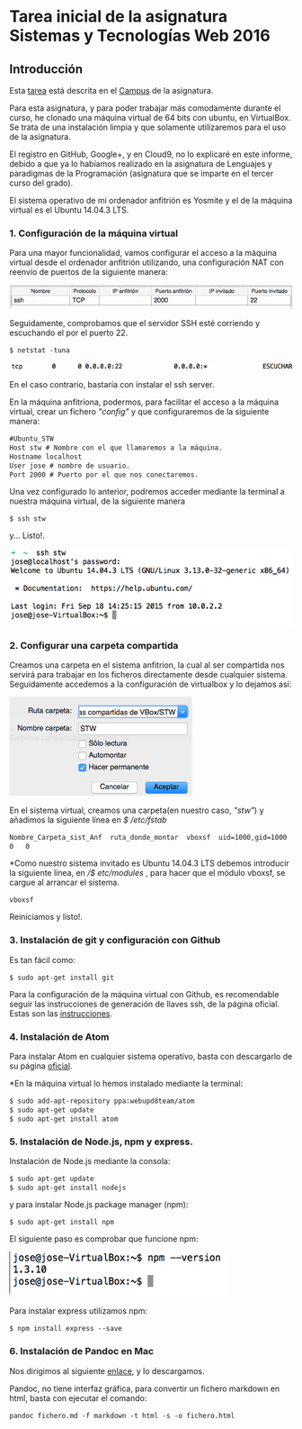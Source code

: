# Tarea inicial de la asignatura Sistemas y Tecnologías Web 2016

## Introducción
Esta [tarea](https://campusvirtual.ull.es/1516/mod/assign/view.php?id=62097) está descrita en el [Campus](https://campusvirtual.ull.es/1516/course/view.php?id=187) de la asignatura.

Para esta asignatura, y para poder trabajar más comodamente durante el curso, he clonado una máquina virtual de 64 bits con ubuntu, en VirtualBox. Se trata de una instalación limpia y que solamente utilizaremos para el uso de la asignatura.

El registro en GitHub, Google+, y en Cloud9, no lo explicaré en este informe, debido a que ya lo habíamos realizado en la asignatura de Lenguajes y paradigmas de la Programación (asignatura que se imparte en el tercer curso del grado).

El sistema operativo de mi ordenador anfitrión es Yosmite y el de la máquina virtual es el Ubuntu 14.04.3 LTS.

### 1. Configuración de la máquina virtual

Para una mayor funcionalidad, vamos configurar el acceso a la máquina virtual desde el ordenador anfitrión utilizando, una configuración NAT con reenvío de puertos de la siguiente manera:

![Configuración de puertos](Images/Puertos_STW.png)

Seguidamente, comprobamos que el servidor SSH esté corriendo y escuchando el por el puerto 22.

    $ netstat -tuna

![Resultado](Images/Puerto22.png)

En el caso contrario, bastaría con instalar el ssh server.

En la máquina anfitriona, podermos, para facilitar el acceso a la máquina virtual, crear un fichero *"config"* y que configuraremos de la siguiente manera:

    #Ubuntu_STW
    Host stw # Nombre con el que llamaremos a la máquina.
    Hostname localhost
    User jose # nombre de usuario.
    Port 2000 # Puerto por el que nos conectaremos.

Una vez configurado lo anterior, podremos acceder mediante la terminal a nuestra máquina virtual, de la siguiente manera

    $ ssh stw

y... Listo!.

![Acceso](Images/Acceso.png)

### 2. Configurar una carpeta compartida

Creamos una carpeta en el sistema anfitrion, la cual al ser compartida nos servirá para trabajar en los ficheros directamente desde cualquier sistema. Seguidamente accedemos a la configuración de virtualbox y lo dejamos así:

![configuración de la carpeta compartida 1](Images/Carpeta1.png)

En el sistema virtual, creamos una carpeta(en nuestro caso, *"stw"*) y añadimos la siguiente línea en *$ /etc/fstab*

	Nombre_Carpeta_sist_Anf	 ruta_donde_montar	vboxsf	uid=1000,gid=1000	0	0

*Como nuestro sistema invitado es Ubuntu 14.04.3 LTS debemos introducir la siguiente línea, en */$ etc/modules* , para hacer que el módulo vboxsf, se cargue al arrancar el sistema.

	vboxsf

Reiniciamos y listo!.

### 3. Instalación de git y configuración con Github

Es tan fácil como:

    $ sudo apt-get install git

Para la configuración de la máquina virtual con Github, es recomendable seguir las instrucciones de generación de llaves ssh, de la página oficial. Estas son las [instrucciones](https://help.github.com/articles/generating-ssh-keys/).

### 4. Instalación de Atom
Para instalar Atom en cualquier sistema operativo, basta con descargarlo de su página [oficial](https://atom.io/).

*En la máquina virtual lo hemos instalado mediante la terminal:

    $ sudo add-apt-repository ppa:webupd8team/atom
	$ sudo apt-get update
	$ sudo apt-get install atom

### 5. Instalación de Node.js, npm y express.

Instalación de Node.js mediante la consola:

    $ sudo apt-get update
	$ sudo apt-get install nodejs

y para instalar Node.js package manager (npm):

	$ sudo apt-get install npm

El siguiente paso es comprobar que funcione npm:

![npm --version](Images/npm_version.png)

Para instalar express utilizamos npm:

	$ npm install express --save

### 6. Instalación de Pandoc en Mac
Nos dirigimos al siguiente [enlace](https://github.com/jgm/pandoc/releases/tag/1.15.0.6), y lo descargamos.

Pandoc, no tiene interfaz gráfica, para convertir un fichero markdown en html, basta con ejecutar el comando:

	pandoc fichero.md -f markdown -t html -s -o fichero.html
